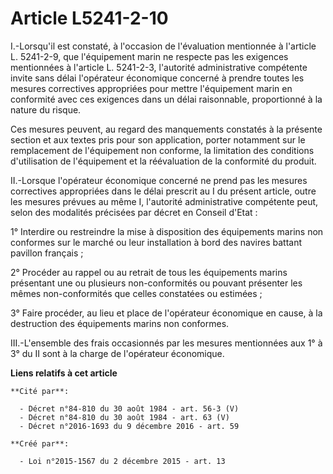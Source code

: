 # Article L5241-2-10

I.-Lorsqu'il est constaté, à l'occasion de l'évaluation mentionnée à l'article L. 5241-2-9, que l'équipement marin ne
respecte pas les exigences mentionnées à l'article L. 5241-2-3, l'autorité administrative compétente invite sans délai
l'opérateur économique concerné à prendre toutes les mesures correctives appropriées pour mettre l'équipement marin en
conformité avec ces exigences dans un délai raisonnable, proportionné à la nature du risque. 

Ces mesures peuvent, au regard des manquements constatés à la présente section et aux textes pris pour son application,
porter notamment sur le remplacement de l'équipement non conforme, la limitation des conditions d'utilisation de l'équipement
et la réévaluation de la conformité du produit. 

II.-Lorsque l'opérateur économique concerné ne prend pas les mesures correctives appropriées dans le délai prescrit au I du
présent article, outre les mesures prévues au même I, l'autorité administrative compétente peut, selon des modalités
précisées par décret en Conseil d'Etat : 

1° Interdire ou restreindre la mise à disposition des équipements marins non conformes sur le marché ou leur installation à
bord des navires battant pavillon français ; 

2° Procéder au rappel ou au retrait de tous les équipements marins présentant une ou plusieurs non-conformités ou pouvant
présenter les mêmes non-conformités que celles constatées ou estimées ; 

3° Faire procéder, au lieu et place de l'opérateur économique en cause, à la destruction des équipements marins non
conformes. 

III.-L'ensemble des frais occasionnés par les mesures mentionnées aux 1° à 3° du II sont à la charge de l'opérateur
économique.

**Liens relatifs à cet article**

	**Cité par**:

	  - Décret n°84-810 du 30 août 1984 - art. 56-3 (V)
	  - Décret n°84-810 du 30 août 1984 - art. 63 (V)
	  - Décret n°2016-1693 du 9 décembre 2016 - art. 59

	**Créé par**:

	  - Loi n°2015-1567 du 2 décembre 2015 - art. 13
